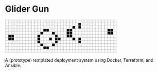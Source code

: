 # Glider Gun

![Logo](docs/images/glider-gun.png)

A (prototype) templated deployment system using Docker, Terraform, and Ansible.
